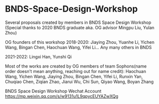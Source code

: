 # BNDS-Space-Design-Workshop
Several proposals created by members in BNDS Space Design Workshop 
(Special thanks to 2020 BNDS graduate aka. OG advisor Mingpu Liu, Yulan Zhou)

OG founders of this workshop 2018-2020:
Jiaying Zhou, Yuanhe Li, Yichen Wang, Bingan Chen, Haochuan Wang, Yifei Li... Any many others in BNDS

2021-2022:
Lingxi Han, Yunshi Qi


Most of the works are created by OG members of team Sophons(name order doesn't mean anything, reaching out for name credit):
Haochuan Wang, Yichen Wang, Jiaying Zhou, Bingan Chen, Yifei Li, Runxin Yan, 
Chuqiao Chen, Ziqian Zhao, Jiarui Wu, Chi Sun, Qiyao Wang, Boyan Zhang




BNDS Space Design Workshop Wechat Account
https://mp.weixin.qq.com/s/w9131u1L9qpycEUYAZwXQg
